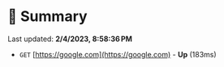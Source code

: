 # 📖 Summary
Last updated: **2/4/2023, 8:58:36 PM**

- `GET` [https://google.com](https://google.com) - **Up** (183ms)
